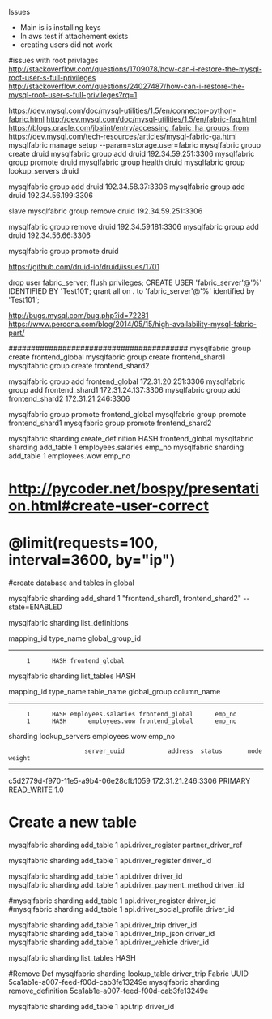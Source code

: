 Issues

* Main is is installing keys 
* In aws test if attachement exists
* creating users did not work

#issues with root privlages
http://stackoverflow.com/questions/1709078/how-can-i-restore-the-mysql-root-user-s-full-privileges
http://stackoverflow.com/questions/24027487/how-can-i-restore-the-mysql-root-user-s-full-privileges?rq=1


https://dev.mysql.com/doc/mysql-utilities/1.5/en/connector-python-fabric.html
http://dev.mysql.com/doc/mysql-utilities/1.5/en/fabric-faq.html
https://blogs.oracle.com/jbalint/entry/accessing_fabric_ha_groups_from
https://dev.mysql.com/tech-resources/articles/mysql-fabric-ga.html
mysqlfabric manage setup --param=storage.user=fabric
mysqlfabric group create druid
mysqlfabric group add druid 192.34.59.251:3306
mysqlfabric group promote druid
mysqlfabric group health druid
mysqlfabric group lookup_servers druid


mysqlfabric group add druid 192.34.58.37:3306
mysqlfabric group add druid 192.34.56.199:3306




slave mysqlfabric group remove druid 192.34.59.251:3306

mysqlfabric group remove druid 192.34.59.181:3306
mysqlfabric group add druid 192.34.56.66:3306

mysqlfabric group promote druid


https://github.com/druid-io/druid/issues/1701

drop user fabric_server;
flush privileges;
CREATE USER 'fabric_server'@'%' IDENTIFIED BY 'Test101';
grant all on *.* to 'fabric_server'@'%' identified by 'Test101';





http://bugs.mysql.com/bug.php?id=72281
https://www.percona.com/blog/2014/05/15/high-availability-mysql-fabric-part/


########################################
mysqlfabric group create frontend_global
mysqlfabric group create frontend_shard1
mysqlfabric group create frontend_shard2

mysqlfabric group add frontend_global 172.31.20.251:3306
mysqlfabric group add frontend_shard1 172.31.24.137:3306
mysqlfabric group add frontend_shard2 172.31.21.246:3306

mysqlfabric group promote frontend_global
mysqlfabric group promote frontend_shard1
mysqlfabric group promote frontend_shard2


mysqlfabric sharding create_definition HASH frontend_global
mysqlfabric sharding add_table 1 employees.salaries emp_no
mysqlfabric sharding add_table 1 employees.wow emp_no



# http://pycoder.net/bospy/presentation.html#create-user-correct
# @limit(requests=100, interval=3600, by="ip")

#create database and tables in global

mysqlfabric sharding add_shard 1 "frontend_shard1, frontend_shard2" --state=ENABLED


mysqlfabric sharding list_definitions

mapping_id type_name global_group_id
---------- --------- ---------------
         1      HASH frontend_global


mysqlfabric  sharding list_tables HASH

mapping_id type_name         table_name    global_group column_name
---------- --------- ------------------ --------------- -----------
         1      HASH employees.salaries frontend_global      emp_no
         1      HASH      employees.wow frontend_global      emp_no
         
         
sharding lookup_servers employees.wow emp_no
  
                         server_uuid            address  status       mode weight
------------------------------------ ------------------ ------- ---------- ------
c5d2779d-f970-11e5-a9b4-06e28cfb1059 172.31.21.246:3306 PRIMARY READ_WRITE    1.0






# Create a new table
mysqlfabric sharding add_table 1 api.driver_register partner_driver_ref

mysqlfabric sharding add_table 1 api.driver_register driver_id

mysqlfabric sharding add_table 1 api.driver driver_id           
mysqlfabric sharding add_table 1 api.driver_payment_method driver_id 

#mysqlfabric sharding add_table 1 api.driver_register driver_id  
#mysqlfabric sharding add_table 1 api.driver_social_profile driver_id 

mysqlfabric sharding add_table 1 api.driver_trip driver_id           
mysqlfabric sharding add_table 1 api.driver_trip_json driver_id     
mysqlfabric sharding add_table 1 api.driver_vehicle driver_id 

mysqlfabric sharding list_tables HASH

#Remove Def
mysqlfabric sharding lookup_table driver_trip
Fabric UUID 5ca1ab1e-a007-feed-f00d-cab3fe13249e
mysqlfabric sharding remove_definition 5ca1ab1e-a007-feed-f00d-cab3fe13249e



mysqlfabric sharding add_table 1 api.trip driver_id 





